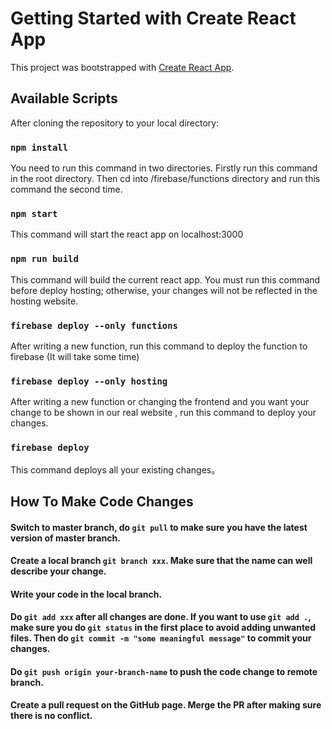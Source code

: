 # Getting Started with Create React App

This project was bootstrapped with [Create React App](https://github.com/facebook/create-react-app).

## Available Scripts

After cloning the repository to your local directory:

### `npm install`
You need to run this command in two directories. Firstly run this command in the root directory. Then
cd into /firebase/functions directory and run this command the second time.

### `npm start`
This command will start the react app on localhost:3000

### `npm run build`
This command will build the current react app. You must run this command before deploy hosting; otherwise,
your changes will not be reflected in the hosting website.

### `firebase deploy --only functions`
After writing a new function, run this command to deploy the function to firebase (It will take some time)

### `firebase deploy --only hosting`
After writing a new function or changing the frontend and you want your change to be shown in our real website
, run this command to deploy your changes.

### `firebase deploy`
This command deploys all your existing changes。

## How To Make Code Changes
#### Switch to master branch, do `git pull` to make sure you have the latest version of master branch.
#### Create a local branch `git branch xxx`. Make sure that the name can well describe your change.
#### Write your code in the local branch.
#### Do `git add xxx` after all changes are done. If you want to use `git add .`, make sure you do `git status` in the first place to avoid adding unwanted files. Then do `git commit -m "some meaningful message"` to commit your changes.
#### Do `git push origin your-branch-name` to push the code change to remote branch.
#### Create a pull request on the GitHub page. Merge the PR after making sure there is no conflict.
